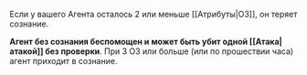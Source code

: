 Если у вашего Агента осталось 2 или меньше [[Атрибуты|ОЗ]], он теряет сознание. 

**Агент без сознания беспомощен и может быть убит одной [[Атака|атакой]] без проверки**. При 3 ОЗ или больше (или по прошествии часа) агент приходит в сознание.